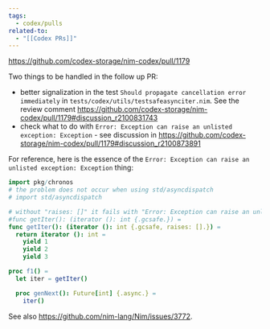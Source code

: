 ```yaml
---
tags:
  - codex/pulls
related-to:
  - "[[Codex PRs]]"
---
```

https://github.com/codex-storage/nim-codex/pull/1179

Two things to be handled in the follow up PR:

- better signalization in the test `Should propagate cancellation error immediately` in `tests/codex/utils/testsafeasynciter.nim`. See the review comment https://github.com/codex-storage/nim-codex/pull/1179#discussion_r2100831743
- check what to do with `Error: Exception can raise an unlisted exception: Exception` - see discussion in  https://github.com/codex-storage/nim-codex/pull/1179#discussion_r2100873891

For reference, here is the essence of the `Error: Exception can raise an unlisted exception: Exception` thing:

```nim
import pkg/chronos
# the problem does not occur when using std/asyncdispatch
# import std/asyncdispatch

# without "raises: []" it fails with "Error: Exception can raise an unlisted exception: Exception"
#func getIter(): (iterator (): int {.gcsafe.}) =
func getIter(): (iterator (): int {.gcsafe, raises: [].}) =
  return iterator (): int =
    yield 1
    yield 2
    yield 3

proc f1() =
  let iter = getIter()

  proc genNext(): Future[int] {.async.} =
    iter()
```

See also https://github.com/nim-lang/Nim/issues/3772.